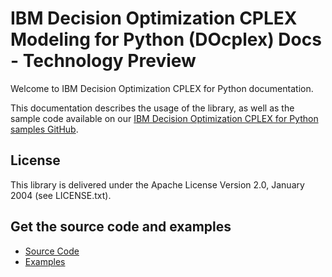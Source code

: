 # IBM Decision Optimization CPLEX Modeling for Python (DOcplex) Docs - Technology Preview

Welcome to IBM Decision Optimization CPLEX for Python documentation.

This documentation describes the usage of the library, as well as the sample code available on our [IBM Decision Optimization CPLEX for Python samples GitHub](https://github.com/IBMDecisionOptimization/docplex-examples).

## License

This library is delivered under the  Apache License Version 2.0, January 2004 (see LICENSE.txt).
## Get the source code and examples

* [Source Code](https://github.com/IBMDecisionOptimization/docplex)
* [Examples](https://github.com/IBMDecisionOptimization/docplex-examples)